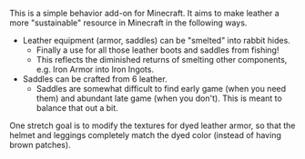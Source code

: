 This is a simple behavior add-on for Minecraft. It aims to make leather a more "sustainable" resource in Minecraft in the following ways.
- Leather equipment (armor, saddles) can be "smelted" into rabbit hides.
  - Finally a use for all those leather boots and saddles from fishing!
  - This reflects the diminished returns of smelting other components, e.g. Iron Armor into Iron Ingots.
- Saddles can be crafted from 6 leather. 
  - Saddles are somewhat difficult to find early game (when you need them) and abundant late game (when you don't). This is meant to balance that out a bit.

One stretch goal is to modify the textures for dyed leather armor, so that the helmet and leggings completely match the dyed color (instead of having brown patches).
